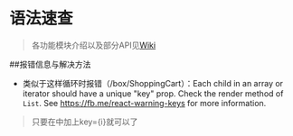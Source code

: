 # 语法速查

>各功能模块介绍以及部分API见[Wiki](https://github.com/XingdaLee/Box/wiki)

##报错信息与解决方法
* 类似于这样循环时报错（/box/ShoppingCart）：Each child in an array or iterator should have a unique "key" prop.
  Check the render method of `List`. See https://fb.me/react-warning-keys for more information.

>只要在<View style={styles.row} key={i}>中加上key={i}就可以了
